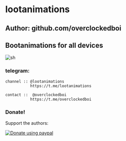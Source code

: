 # lootanimations
## Author: github.com/overclockedboi
## Bootanimations for all devices

![sh](https://i.ibb.co/kX1WxWR/photo-2019-11-02-22-29-09-2.jpg)

### telegram:
```
channel :: @lootanimations
           https://t.me/lootanimations
           
contact ::  @overclockedboi         
           https://t.me/overclockedboi

```

### Donate!
Support the authors:

<noscript><a href=""><img alt="Donate using paypal" src="https://img.icons8.com/cotton/64/000000/charity.png"></a></noscript>
